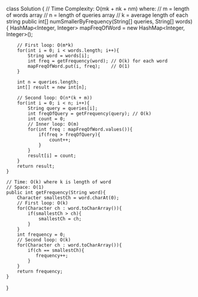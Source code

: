 class Solution {
    // Time Complexity: O(mk + nk + nm) where:
    // m = length of words array
    // n = length of queries array 
    // k = average length of each string
    public int[] numSmallerByFrequency(String[] queries, String[] words) {
        HashMap<Integer, Integer> mapFreqOfWord = new HashMap<Integer, Integer>();
        
        // First loop: O(m*k)
        for(int i = 0; i < words.length; i++){
            String word = words[i];
            int freq = getFrequency(word); // O(k) for each word
            mapFreqOfWord.put(i, freq);    // O(1)
        }
        
        int n = queries.length;
        int[] result = new int[n];
        
        // Second loop: O(n*(k + m))
        for(int i = 0; i < n; i++){
            String query = queries[i];
            int freqOfQuery = getFrequency(query); // O(k)
            int count = 0;
            // Inner loop: O(m)
            for(int freq : mapFreqOfWord.values()){
                if(freq > freqOfQuery){
                    count++;
                }
            }
            result[i] = count;
        }
        return result;
    }

    // Time: O(k) where k is length of word
    // Space: O(1)
    public int getFrequency(String word){
        Character smallestCh = word.charAt(0);
        // First loop: O(k)
        for(Character ch : word.toCharArray()){
            if(smallestCh > ch){
                smallestCh = ch;
            }
        }
        int frequency = 0;
        // Second loop: O(k)
        for(Character ch : word.toCharArray()){
            if(ch == smallestCh){
               frequency++;
            }
        }
        return frequency;
    }
}